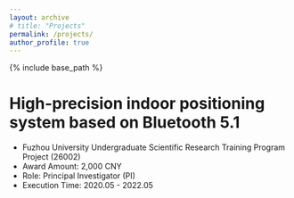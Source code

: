 ```yaml
---
layout: archive
# title: "Projects"
permalink: /projects/
author_profile: true
---
```


{% include base_path %}

# High-precision indoor positioning system based on Bluetooth 5.1
- Fuzhou University Undergraduate Scientific Research Training Program Project (26002)
- Award Amount: 2,000 CNY
- Role: Principal Investigator (PI)
- Execution Time: 2020.05 - 2022.05
